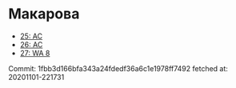 # Макарова
- [25: AC](25.md)
- [26: AC](26.md)
- [27: WA 8](27.md)

Commit: 1fbb3d166bfa343a24fdedf36a6c1e1978ff7492
 fetched at: 20201101-221731

